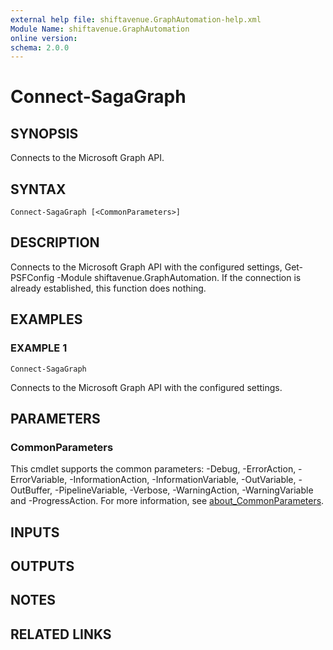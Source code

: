 ```yaml
---
external help file: shiftavenue.GraphAutomation-help.xml
Module Name: shiftavenue.GraphAutomation
online version:
schema: 2.0.0
---
```


# Connect-SagaGraph

## SYNOPSIS
Connects to the Microsoft Graph API.

## SYNTAX

```
Connect-SagaGraph [<CommonParameters>]
```

## DESCRIPTION
Connects to the Microsoft Graph API with the configured settings, Get-PSFConfig -Module shiftavenue.GraphAutomation.
If the connection is already established, this function does nothing.

## EXAMPLES

### EXAMPLE 1
```
Connect-SagaGraph
```

Connects to the Microsoft Graph API with the configured settings.

## PARAMETERS


### CommonParameters
This cmdlet supports the common parameters: -Debug, -ErrorAction, -ErrorVariable, -InformationAction, -InformationVariable, -OutVariable, -OutBuffer, -PipelineVariable, -Verbose, -WarningAction, -WarningVariable and -ProgressAction. For more information, see [about_CommonParameters](http://go.microsoft.com/fwlink/?LinkID=113216).

## INPUTS

## OUTPUTS

## NOTES

## RELATED LINKS

